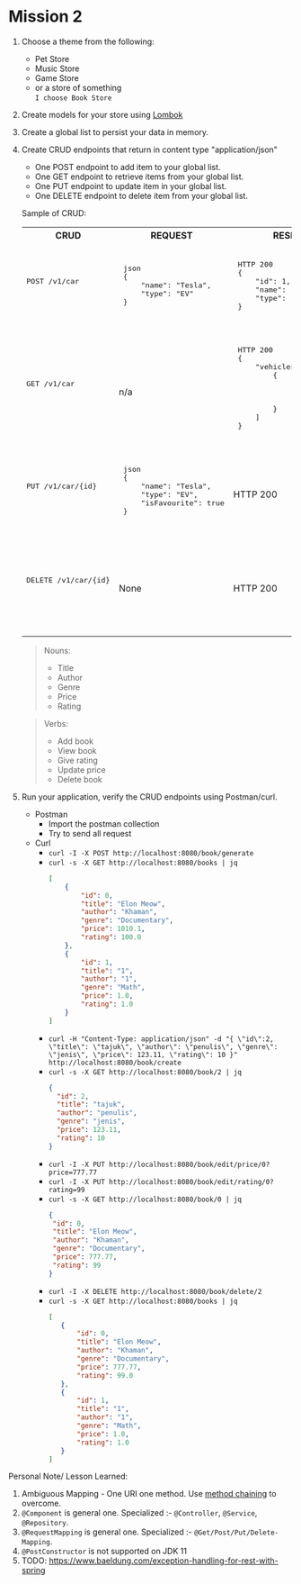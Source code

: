  # Mission 2
 
1. Choose a theme from the following:
     - Pet Store
     - Music Store
     - Game Store
     - or a store of something  
 ``I choose Book Store`` 
2. Create models for your store using [Lombok](https://www.baeldung.com/intro-to-project-lombok)
3. Create a global list to persist your data in memory.
4. Create CRUD endpoints that return in content type "application/json"
    - One POST endpoint to add item to your global list.
    - One GET endpoint to retrieve items from your global list.
    - One PUT endpoint to update item in your global list.
    - One DELETE endpoint to delete item from your global list.

    Sample of CRUD:
    <table>
    <tr><th>CRUD</th>
    <th>REQUEST</th>
    <th>RESPONSE</th>
    <tr>
    <td>
    <pre>
    <br/><br/><br/>POST /v1/car <br/><br/><br/><br>
    </pre>
    </td>
    <td><pre>
    json
    {
        "name": "Tesla",
        "type": "EV"
    }
    </pre></td>
    <td><pre>
    HTTP 200
    {
        "id": 1,
        "name": "Tesla",
        "type": "EV"
    }
    </pre></td>
    <tr><td><pre><br/><br/><br/>GET /v1/car<br/><br/><br/><br>
    <td>
    n/a
    </td>
    <td><pre>
    HTTP 200
    {
        "vehicles": [
            {
                "id": 1,
                "name": "Tesla",
                "type": "EV"
            }
        ]
    }
    </pre></td>
    <tr><td><pre><br/><br/><br/>PUT /v1/car/{id}<br/><br/><br/><br>
    <td><pre>
    json
    {
        "name": "Tesla",
        "type": "EV",
        "isFavourite": true
    }
    </pre></td>
    <td>
    HTTP 200
    </td>
    <tr><td><pre><br/><br/><br/>DELETE /v1/car/{id}<br/><br/><br/><br>
    <td>
    None
    </td>
    <td>
    HTTP 200
    </td>
    </table>

    > Nouns: 
    > - Title
    > - Author
    > - Genre
    > - Price
    > - Rating
  
    > Verbs:
    > - Add book
    > - View book
    > - Give rating
    > - Update price
    > - Delete book 
5. Run your application, verify the CRUD endpoints using Postman/curl.  
   - Postman 
        - Import the postman collection
        - Try to send all request
   - Curl
        - `curl -I -X POST http://localhost:8080/book/generate`
        - `curl -s -X GET http://localhost:8080/books | jq`
            ```json
            [
                {
                    "id": 0,
                    "title": "Elon Meow",
                    "author": "Khaman",
                    "genre": "Documentary",
                    "price": 1010.1,
                    "rating": 100.0
                },
                {
                    "id": 1,
                    "title": "1",
                    "author": "1",
                    "genre": "Math",
                    "price": 1.0,
                    "rating": 1.0
                }
            ]
          ```
        - `curl -H "Content-Type: application/json" -d "{ \"id\":2, \"title\": \"tajuk\", \"author\": \"penulis\", \"genre\": \"jenis\", \"price\": 123.11, \"rating\": 10 }" http://localhost:8080/book/create`
        - `curl -s -X GET http://localhost:8080/book/2 | jq`
            ```json
            {                     
              "id": 2,            
              "title": "tajuk",   
              "author": "penulis",
              "genre": "jenis",   
              "price": 123.11,    
              "rating": 10        
            }
          ```
        - `curl -I -X PUT http://localhost:8080/book/edit/price/0?price=777.77`
        - `curl -I -X PUT http://localhost:8080/book/edit/rating/0?rating=99`
        - `curl -s -X GET http://localhost:8080/book/0 | jq`
           ```json
          {
            "id": 0,
            "title": "Elon Meow",
            "author": "Khaman",
            "genre": "Documentary",
            "price": 777.77,
            "rating": 99
          }
          ```
        - `curl -I -X DELETE http://localhost:8080/book/delete/2`
        - `curl -s -X GET http://localhost:8080/books | jq`
            ```json
           [
               {
                   "id": 0,
                   "title": "Elon Meow",
                   "author": "Khaman",
                   "genre": "Documentary",
                   "price": 777.77,
                   "rating": 99.0
               },
               {
                   "id": 1,
                   "title": "1",
                   "author": "1",
                   "genre": "Math",
                   "price": 1.0,
                   "rating": 1.0
               }
           ]
          ```


Personal Note/ Lesson Learned:
1. Ambiguous Mapping - One URI one method. Use [method chaining](https://stackoverflow.com/questions/7428039/java-constructor-method-with-optional-parameters) to overcome.
2. `@Component` is general one. Specialized :- `@Controller`, `@Service`, `@Repository`.
3. `@RequestMapping` is general one. Specialized :- `@Get/Post/Put/Delete-Mapping`.
4. `@PostConstructor` is not supported on JDK 11
5. TODO: https://www.baeldung.com/exception-handling-for-rest-with-spring
